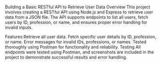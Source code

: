 Building a Basic RESTful API to Retrieve User Data Overview This project involves creating a RESTful API using Node.js and Express to retrieve user data from a JSON file. 
The API supports endpoints to list all users, fetch users by ID, profession, or name, and ensures proper error handling for invalid inputs.


Features Retrieve all user data. Fetch specific user details by ID, profession, or name. Error messages for invalid IDs, professions, or names. Tested thoroughly using Postman for functionality and reliability. 
Testing All endpoints were tested using Postman, and screenshots are included in the project to demonstrate successful results and error handling.
